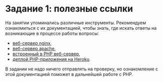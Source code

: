 # Задание 1: полезные ссылки

На занятии упоминались различные инструменты. Рекомендуем ознакомиться с их документацией, 
чтобы знать, где искать ответы на возникающие в процессе работы вопросы: 

* [веб-сервер nginx](https://nginx.org/ru/),
* [веб-сервер apache](https://httpd.apache.org/),
* [встроенный в PHP веб-сервер](https://www.php.net/manual/ru/features.commandline.webserver.php),
* [деплой PHP-приложения на Heroku](https://devcenter.heroku.com/articles/getting-started-with-php).

В задании не надо ничего отправлять на проверку, но ознакомление с этой документацией поможет в дальнейшей работе с PHP.
